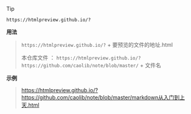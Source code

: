 > [!tip]
>
> `https://htmlpreview.github.io/?`

**用法**

> `https://htmlpreview.github.io/?` + 要预览的文件的地址.html
> 
> 本仓库文件 ： `https://htmlpreview.github.io/?https://github.com/caolib/note/blob/master/` + 文件名

**示例**

> https://htmlpreview.github.io/?https://github.com/caolib/note/blob/master/markdown从入门到上天.html




